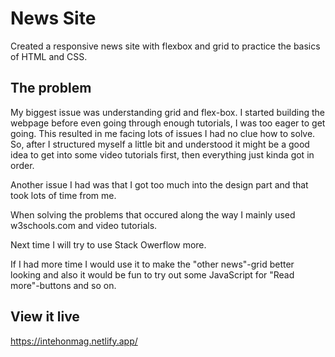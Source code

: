 # News Site

Created a responsive news site with flexbox and grid to practice the basics of HTML and CSS.

## The problem

My biggest issue was understanding grid and flex-box. I started building the webpage before even going through enough tutorials, I was too eager to get going. This resulted in me facing lots of issues I had no clue how to solve.
So, after I structured myself a little bit and understood it might be a good idea to get into some video tutorials first, then everything just kinda got in order.  

Another issue I had was that I got too much into the design part and that took lots of time from me.

When solving the problems that occured along the way I mainly used w3schools.com and video tutorials. 

Next time I will try to use Stack Owerflow more.

If I had more time I would use it to make the "other news"-grid better looking and also it would be fun to try out some JavaScript for "Read more"-buttons and so on.

## View it live

https://intehonmag.netlify.app/
